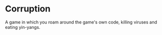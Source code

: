 Corruption
==========

A game in which you roam around the game's own code, killing viruses and eating yin-yangs.